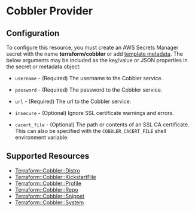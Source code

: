 # Cobbler Provider

## Configuration

To configure this resource, you must create an AWS Secrets Manager secret with the name **terraform/cobbler** or add [template metadata](https://github.com/iann0036/tf-cfn-provider/blob/master/examples/metadata.yaml). The below arguments may be included as the key/value or JSON properties in the secret or metadata object:

* `username` - (Required) The username to the Cobbler service.

* `password` - (Required) The password to the Cobbler service.

* `url` - (Required) The url to the Cobbler service.

* `insecure` - (Optional) Ignore SSL certificate warnings and errors.

* `cacert_file` - (Optional) The path or contents of an SSL CA certificate.
  This can also be specified with the `COBBLER_CACERT_FILE` shell environment
  variable.


## Supported Resources

* [Terraform::Cobbler::Distro](Distro.md)
* [Terraform::Cobbler::KickstartFile](KickstartFile.md)
* [Terraform::Cobbler::Profile](Profile.md)
* [Terraform::Cobbler::Repo](Repo.md)
* [Terraform::Cobbler::Snippet](Snippet.md)
* [Terraform::Cobbler::System](System.md)